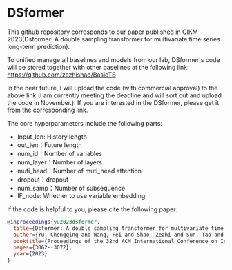 # DSformer

This github repository corresponds to our paper published in CIKM 2023(Dsformer: A double sampling transformer for multivariate time series long-term prediction).

To unified manage all baselines and models from our lab, DSformer's code will be stored together with other baselines at the following link: https://github.com/zezhishao/BasicTS

In the near future, I will upload the code (with commercial approval) to the above link (I am currently meeting the deadline and will sort out and upload the code in November.). If you are interested in the DSformer, please get it from the corresponding link. 

The core hyperparameters include the following parts:
- Input_len: History length
- out_len：Future length
- num_id：Number of variables
- num_layer：Number of layers
- muti_head：Number of muti_head attention
- dropout：dropout
- num_samp：Number of subsequence
- IF_node: Whether to use variable embedding


If the code is helpful to you, please cite the following paper:
```bibtex
@inproceedings{yu2023dsformer,
  title={Dsformer: A double sampling transformer for multivariate time series long-term prediction},
  author={Yu, Chengqing and Wang, Fei and Shao, Zezhi and Sun, Tao and Wu, Lin and Xu, Yongjun},
  booktitle={Proceedings of the 32nd ACM International Conference on Information and Knowledge Management},
  pages={3062--3072},
  year={2023}
}
```
